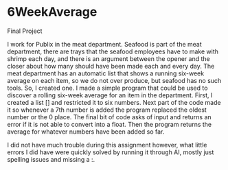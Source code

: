 # 6WeekAverage
Final Project

 I work for Publix in the meat department. Seafood is part of the meat department, there are trays that the seafood employees have to make with shrimp each day, and there is an argument between the opener and the closer about how many should have been made each and every day. The meat department has an automatic list that shows a running six-week average on each item, so we do not over produce, but seafood has no such tools. So, I created one. I made a simple program that could be used to discover a rolling six-week average for an item in the department. First, I created a list [] and restricted it to six numbers. Next part of the code made it so whenever a 7th number is added the program replaced the oldest number or the 0 place. The final bit of code asks of input and returns an error if it is not able to convert into a float. Then the program returns the average for whatever numbers have been added so far.

I did not have much trouble during this assignment however, what little errors I did have were quickly solved by running it through AI, mostly just spelling issues and missing a :.
